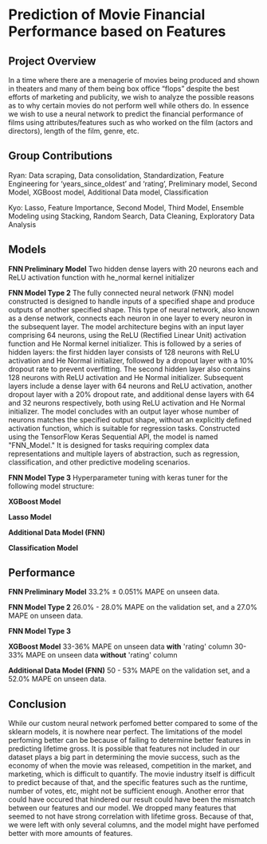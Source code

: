 # Prediction of Movie Financial Performance based on Features

## Project Overview
  In a time where there are a menagerie of movies being produced and shown in theaters and many of them being box office “flops” despite the best efforts of marketing and publicity, we wish to analyze the possible reasons as to why certain movies do not perform well while others do. In essence we wish to use a neural network to predict the financial performance of films using attributes/features such as who worked on the film (actors and directors), length of the film, genre, etc.

## Group Contributions

Ryan: Data scraping, Data consolidation, Standardization, Feature Engineering for ‘years_since_oldest’ and ‘rating’, Preliminary model, Second Model, XGBoost model, Additional Data model, Classification

Kyo: Lasso, Feature Importance, Second Model, Third Model, Ensemble Modeling using Stacking, Random Search, Data Cleaning, Exploratory Data Analysis

## Models
**FNN Preliminary Model**
Two hidden dense layers with 20 neurons each and ReLU activation function with he_normal kernel initializer

**FNN Model Type 2**
The fully connected neural network (FNN) model constructed is designed to handle inputs of a specified shape and produce outputs of another specified shape. This type of neural network, also known as a dense network, connects each neuron in one layer to every neuron in the subsequent layer. The model architecture begins with an input layer comprising 64 neurons, using the ReLU (Rectified Linear Unit) activation function and He Normal kernel initializer. This is followed by a series of hidden layers: the first hidden layer consists of 128 neurons with ReLU activation and He Normal initializer, followed by a dropout layer with a 10% dropout rate to prevent overfitting. The second hidden layer also contains 128 neurons with ReLU activation and He Normal initializer. Subsequent layers include a dense layer with 64 neurons and ReLU activation, another dropout layer with a 20% dropout rate, and additional dense layers with 64 and 32 neurons respectively, both using ReLU activation and He Normal initializer. The model concludes with an output layer whose number of neurons matches the specified output shape, without an explicitly defined activation function, which is suitable for regression tasks. Constructed using the TensorFlow Keras Sequential API, the model is named "FNN_Model." It is designed for tasks requiring complex data representations and multiple layers of abstraction, such as regression, classification, and other predictive modeling scenarios.

**FNN Model Type 3**
Hyperparameter tuning with keras tuner for the following model structure:

**XGBoost Model**

**Lasso Model**

**Additional Data Model (FNN)**

**Classification Model**


## Performance
**FNN Preliminary Model**
33.2% ± 0.051% MAPE on unseen data.

**FNN Model Type 2**
 26.0% -  28.0% MAPE on the validation set, and a 27.0% MAPE on unseen data. 

 **FNN Model Type 3**

**XGBoost Model**
33-36% MAPE on unseen data **with** 'rating' column
30-33% MAPE on unseen data **without** 'rating' column

**Additional Data Model (FNN)**
50 - 53% MAPE on the validation set, and a 52.0% MAPE on unseen data.

## Conclusion

While our custom neural network perfomed better compared to some of the sklearn models, it is nowhere near perfect. The limitations of the model perfoming better can be because of failing to determine better features in predicting lifetime gross. It is possible that features not included in our dataset plays a big part in determining the movie success, such as the economy of when the movie was released, competition in the market, and marketing, which is difficult to quantify. The movie industry itself is difficult to predict because of that, and the specific features such as the runtime, number of votes, etc, might not be sufficient enough. Another error that could have occured that hindered our result could have been the mismatch between our features and our model. We dropped many features that seemed to not have strong correlation with lifetime gross. Because of that, we were left with only several columns, and the model might have perfomed better with more amounts of features.
